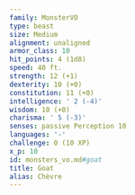 ```yaml
---
family: MonsterVO
type: beast
size: Medium
alignment: unaligned
armor_class: 10
hit_points: 4 (1d8)
speed: 40 ft.
strength: 12 (+1)
dexterity: 10 (+0)
constitution: 11 (+0)
intelligence: ' 2 (-4)'
wisdom: 10 (+0)
charisma: ' 5 (-3)'
senses: passive Perception 10
languages: '-'
challenge: 0 (10 XP)
x_p: 10
id: monsters_vo.md#goat
title: Goat
alias: Chèvre
---
```


